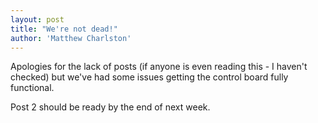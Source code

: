 ```yaml
---
layout: post
title: "We're not dead!"
author: 'Matthew Charlston'
---
```


Apologies for the lack of posts (if anyone is even reading this - I haven't checked) but we've had some issues getting the control board fully functional.

Post 2 should be ready by the end of next week.